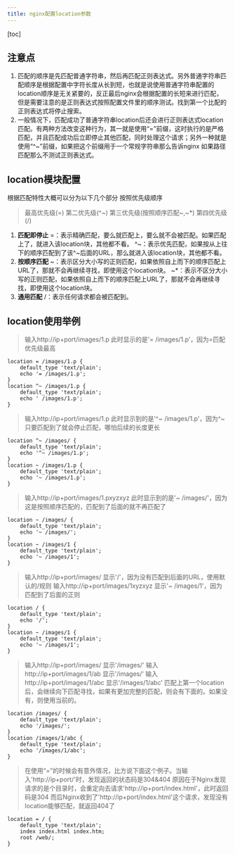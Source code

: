 ```yaml
---
title: nginx配置location参数
---
```


[toc]

## 注意点

 1. 匹配的顺序是先匹配普通字符串，然后再匹配正则表达式。另外普通字符串匹配顺序是根据配置中字符长度从长到短，也就是说使用普通字符串配置的location顺序是无关紧要的，反正最后nginx会根据配置的长短来进行匹配，但是需要注意的是正则表达式按照配置文件里的顺序测试。找到第一个比配的正则表达式将停止搜索。
 2. 一般情况下，匹配成功了普通字符串location后还会进行正则表达式location匹配。有两种方法改变这种行为，其一就是使用“=”前缀，这时执行的是严格匹配，并且匹配成功后立即停止其他匹配，同时处理这个请求；另外一种就是使用“^~”前缀，如果把这个前缀用于一个常规字符串那么告诉nginx 如果路径匹配那么不测试正则表达式。

## location模块配置
根据匹配特性大概可以分为以下几个部分 按照优先级顺序
>最高优先级(=) 第二优先级(^~) 第三优先级(按照顺序匹配~,~*) 第四优先级(/)

 1. **匹配即停止**
=：表示精确匹配，要么就匹配上，要么就不会被匹配。如果匹配上了，就进入该location块，其他都不看。
^~：表示优先匹配，如果按从上往下的顺序匹配到了该^~后面的URL，那么就进入该location块，其他都不看。
 2. **按顺序匹配**
~：表示区分大小写的正则匹配，如果依照自上而下的顺序匹配上URL了，那就不会再继续寻找，即使用这个location块。
~*：表示不区分大小写的正则匹配，如果依照自上而下的顺序匹配上URL了，那就不会再继续寻找，即使用这个location块。
 3. **通用匹配**
 /：表示任何请求都会被匹配到。
 

## location使用举例
>输入http://ip+port/images/1.p
>此时显示的是'= /images/1.p'，因为=匹配优先级最高

``` nginxconf?linenums
location = /images/1.p {
    default_type 'text/plain';
    echo '= /images/1.p';
}
location ^~ /images/1.p {
    default_type 'text/plain';
    echo ' /images/1.p';
}
```
>输入http://ip+port/images/1.p
>此时显示到的是'^~ /images/1.p'，因为^~只要匹配到了就会停止匹配，哪怕后续的长度更长
``` nginxconf?linenums
location ^~ /images/ {
    default_type 'text/plain';
    echo '^~ /images/1.p';
}
location ~ /images/1.p {
    default_type 'text/plain';
    echo '~ /images/1.p';
}
```
>输入http://ip+port/images/1.pxyzxyz
>此时显示到的是'~ /images/'，因为这是按照顺序匹配的，匹配到了后面的就不再匹配了
``` nginxconf?linenums
location ~ /images/ {
    default_type 'text/plain';
    echo '~ /images/';
}
location ~ /images/1 {
    default_type 'text/plain';
    echo '~ /images/1';
}
```
>输入http://ip+port/images/  显示'/'，因为没有匹配到后面的URL，使用默认的/规则
>输入http://ip+port/images/1xyzxyz  显示'~ /images/1'，因为匹配到了后面的正则
``` nginxconf?linenums
location / {
    default_type 'text/plain';
    echo '/';
}
location ~ /images/1 {
    default_type 'text/plain';
    echo '~ /images/1';
}
```
>输入http://ip+port/images/ 显示'/images/'
>输入http://ip+port/images/1/ab 显示'/images/'
>输入http://ip+port/images/1/abc 显示'/images/1/abc'  匹配上第一个location后，会继续向下匹配寻找，如果有更加完整的匹配，则会有下面的。如果没有，则使用当前的。
``` nginxconf?linenums
location /images/ {
    default_type 'text/plain';
    echo '/images/';
}
location /images/1/abc {
    default_type 'text/plain';
    echo '/images/1/abc';
}
```
>在使用“=”的时候会有意外情况，比方说下面这个例子。当输入'http://ip+port/'时，发现返回的状态码是304&404
>原因在于Nginx发现请求的是个目录时，会重定向去请求'http://ip+port/index.html'，此时返回码是304
>而后Nginx收到了'http://ip+port/index.html'这个请求，发现没有location能够匹配，就返回404了
``` nginxconf?linenums
location = / {
    default_type 'text/plain';
    index index.html index.htm;
    root /web/;
}
```